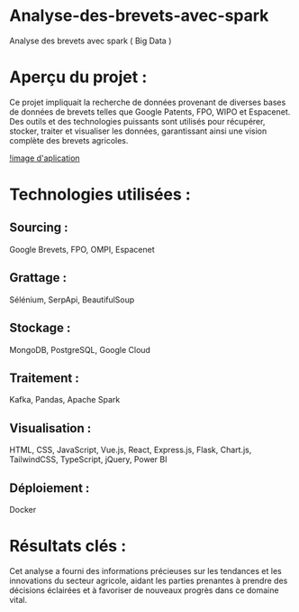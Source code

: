 # Analyse-des-brevets-avec-spark
Analyse des brevets avec spark ( Big Data )

# Aperçu du projet :
Ce projet impliquait la recherche de données provenant de diverses bases de données de brevets telles que Google Patents, FPO, WIPO et Espacenet. Des outils et des technologies puissants sont utilisés pour récupérer, stocker, traiter et visualiser les données, garantissant ainsi une vision complète des brevets agricoles.

[!image d'aplication](image\image.png)


# Technologies utilisées :
## Sourcing : 
Google Brevets, FPO, OMPI, Espacenet
## Grattage : 
Sélénium, SerpApi, BeautifulSoup
## Stockage : 
MongoDB, PostgreSQL, Google Cloud
## Traitement : 
Kafka, Pandas, Apache Spark
## Visualisation : 
HTML, CSS, JavaScript, Vue.js, React, Express.js, Flask, Chart.js, TailwindCSS, TypeScript, jQuery, Power BI
## Déploiement : 
Docker

# Résultats clés :
Cet analyse a fourni des informations précieuses sur les tendances et les innovations du secteur agricole, aidant les parties prenantes à prendre des décisions éclairées et à favoriser de nouveaux progrès dans ce domaine vital.
